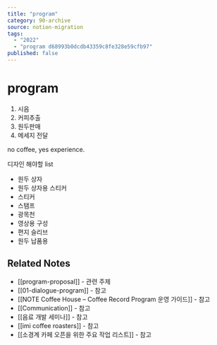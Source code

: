 ```yaml
---
title: "program"
category: 90-archive
source: notion-migration
tags:
  - "2022"
  - "program d68993b0dcdb43359c8fe328e59cfb97"
published: false
---
```


# program

1. 시음
2. 커피추출
3. 원두판매
4. 메세지 전달

no coffee, yes experience.

디자인 해야할 list

* 원두 상자
* 원두 상자용 스티커
* 스티커
* 스탬프
* 광목천
* 영상용 구성
* 편지 슬리브
* 원두 납품용

## Related Notes
- [[program-proposal]] - 관련 주제
- [[01-dialogue-program]] - 참고
- [[NOTE Coffee House – Coffee Record Program 운영 가이드]] - 참고
- [[Communication]] - 참고
- [[음료 개발 세미나]] - 참고
- [[imi coffee roasters]] - 참고
- [[소경계 카페 오픈을 위한 주요 작업 리스트]] - 참고
